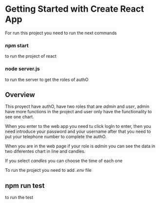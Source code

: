 # Getting Started with Create React App

For run this project you need to run the next commands

### npm start

to run the project of react

### node server.js

to run the server to get the roles of authO

## Overview

This proyect have authO, have two roles that are *admin* and *user*, admin have more functions in the project and user only have the functionality to see one chart.

When you enter to the web app you need tu click logIn to enter, then you need introduce your password and your username after that you need to put your telephone number to complete the authO.

When you are in the web page if your role is *admin* you can see the data in two diferentes chart in line and candles.

If you select *candles* you can choose the time of each one

To run the project you need to add *.env* file

## npm run test

to run the test
